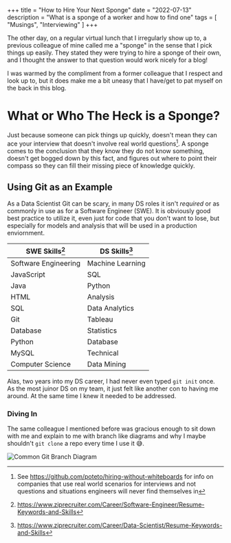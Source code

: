 +++
title = "How to Hire Your Next Sponge"
date = "2022-07-13"
description = "What is a sponge of a worker and how to find one"
tags = [
    "Musings",
    "Interviewing"
]
+++

The other day, on a regular virtual lunch that I irregularly show up to, a previous colleague of mine called me a "sponge" in the sense that I pick things up easily. They stated they were trying to hire a sponge of their own, and I thought the answer to that question would work nicely for a blog!

I was warmed by the compliment from a former colleague that I respect and look up to, but it does make me a bit uneasy that I have/get to pat myself on the back in this blog. 

# What or Who The Heck is a Sponge?
Just because someone can pick things up quickly, doesn't mean they can ace your interview that doesn't involve real world questions[^1].  A sponge comes to the conclusion that they know they do not know something, doesn't get bogged down by this fact, and figures out where to point their compass so they can fill their missing piece of knowledge quickly.

## Using Git as an Example
As a Data Scientist Git can be scary, in many DS roles it isn't _required_ or as commonly in use as for a Software Engineer (SWE). It is obviously good best practice to utilize it, even just for code that you don't want to lose, but especially for models and analysis that will be used in a production enviornment. 

| SWE Skills[^2]          | DS Skills[^3]        |
| -------------------- | ---------------- |
| Software Engineering | Machine Learning |
| JavaScript           | SQL              |
| Java                 | Python           |
| HTML                 | Analysis         |
| SQL                  | Data Analytics   |
| Git                  | Tableau          |
| Database             | Statistics       |
| Python               | Database         |
| MySQL                | Technical        |
| Computer Science     | Data Mining      |

Alas, two years into my DS career, I had never even typed `git init` once. As the most juinor DS on my team, it just felt like another con to having me around. At the same time I knew it needed to be addressed. 

### Diving In
The same colleague I mentioned before was gracious enough to sit down with me and explain to me with branch like diagrams and why I maybe shouldn't `git clone` a repo every time I use it 😅. 

![Common Git Branch Diagram](/images/git-branches-merge.png "What was being drawn in front of a naive Noah's eyes, Source: nobledesktop.com")



[^1]: See https://github.com/poteto/hiring-without-whiteboards for info on companies that use real world scenarios for interviews and not questions and situations engineers will never find themselves in
[^2]: https://www.ziprecruiter.com/Career/Software-Engineer/Resume-Keywords-and-Skills
[^3]: https://www.ziprecruiter.com/Career/Data-Scientist/Resume-Keywords-and-Skills